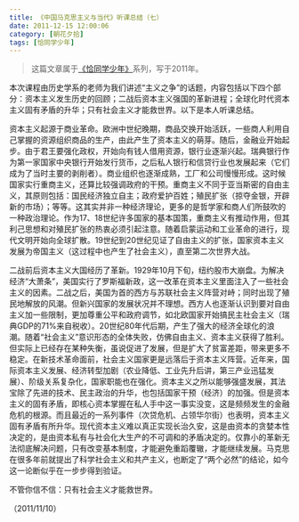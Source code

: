 ```yaml
---
title: 《中国马克思主义与当代》听课总结（七）
date: 2011-12-15 12:00:06
category: [朝花夕拾]
tags: [恰同学少年]
---
```


> 这篇文章属于[《恰同学少年》](/posts/being-a-young-student)系列，写于2011年。

<!--more-->

本次课程由历史学系的老师为我们讲述“主义之争”的话题，内容包括以下四个部分：资本主义发生历史的回顾；二战后资本主义强国的革新进程；全球化时代资本主义固有矛盾的升华；只有社会主义才能救世界。以下是本人听课总结。

资本主义起源于商业革命。欧洲中世纪晚期，商品交换开始活跃，一些商人利用自己掌握的资源组织商品的生产，由此产生了资本主义的萌芽。随后，金融业开始起步。由于君王要强化政权，开始向有钱人借用资源，银行业逐渐兴起。瑞典银行作为第一家国家中央银行开始发行货币，之后私人银行和信贷行业也发展起来（它们成为了当时主要的剥削者）。商业组织也逐渐成熟，工厂和公司慢慢形成。这时候国家实行重商主义，还算比较强调政府的干预。重商主义不同于亚当斯密的自由主义，其原则包括：国民经济独立自主；政府爱护百姓；殖民扩张（掠夺金银，开辟新的市场）；等等。这其实并非一种经济理论，更多的是哲学家和商人们所鼓吹的一种政治理论。作为17、18世纪许多国家的基本国策，重商主义有推动作用，但其利己思想和对殖民扩张的热衷必须引起注意。随着启蒙运动和工业革命的进行，现代文明开始向全球扩散。19世纪到20世纪见证了自由主义的扩张，国家资本主义发展为帝国主义（这过程中也产生了社会主义），直至第二次世界大战。

二战前后资本主义大国经历了革新。1929年10月下旬，纽约股市大崩盘。为解决经济“大萧条”，美国实行了罗斯福新政，这一改革在资本主义里面注入了一些社会主义的因素。二战之后，美国为首的西方与苏联社会主义阵营对峙；同时出现了殖民地解放的风潮。但新兴国家的发展状况并不理想。西方人也逐渐认识到要对自由主义加一些限制，更加尊重公平和政府调节，如北欧国家开始搞民主社会主义（瑞典GDP的71%来自税收）。20世纪80年代后期，产生了强大的经济全球化的浪潮。随着“社会主义”意识形态的全体失败，仿佛自由主义、资本主义获得了胜利。但实际上已经存在某种失衡，虽说促进了发展，但是扩大了贫富差距，带来更多不稳定。在新技术革命面前，社会主义国家更是远落后于资本主义阵营。近年来，国际资本主义发展、经济转型加剧（农业降低、工业先升后讲，第三产业迅猛发展）、阶级关系复杂化，国家职能也在强化。资本主义之所以能够强盛发展，其法宝除了先进的技术、民主政治的升华，也包括国家干预（经济）的加强。但是资本主义的固有矛盾，即核心资本掌握在私人手中这一事实没变，这是频频发生的金融危机的根源。而且最近的一系列事件（次贷危机、占领华尔街）也表明，资本主义固有矛盾有所升华。现代资本主义难以真正实现长治久安，这是由资本的贪婪本性决定的，是由资本私有与社会化大生产的不可调和的矛盾决定的。仅靠小的革新无法彻底解决问题，只有改变基本制度，才能避免重蹈覆辙，才能继续发展。马克思在很多年前就提出了科学社会主义和共产主义，也断定了“两个必然”的结论，如今这一论断似乎在一步步得到验证。

不管你信不信：只有社会主义才能救世界。

（2011/11/10）
